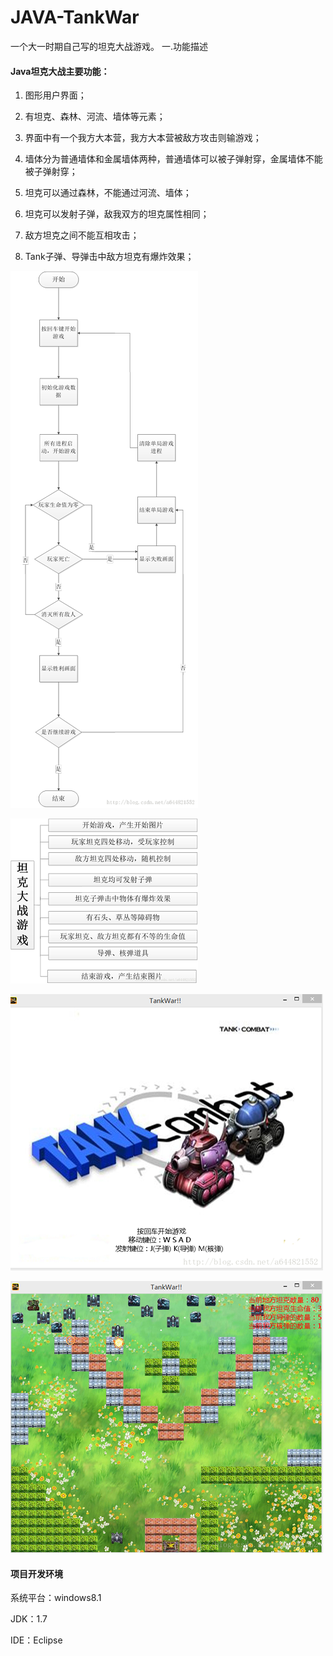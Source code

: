 ﻿# JAVA-TankWar
一个大一时期自己写的坦克大战游戏。
一.功能描述

#### Java坦克大战主要功能：

1. 图形用户界面；

2. 有坦克、森林、河流、墙体等元素；

3. 界面中有一个我方大本营，我方大本营被敌方攻击则输游戏；

4. 墙体分为普通墙体和金属墙体两种，普通墙体可以被子弹射穿，金属墙体不能被子弹射穿；

5. 坦克可以通过森林，不能通过河流、墙体；

6. 坦克可以发射子弹，敌我双方的坦克属性相同；

7. 敌方坦克之间不能互相攻击；

8. Tank子弹、导弹击中敌方坦克有爆炸效果；


![](https://github.com/JMQX/JAVA-TankWar/blob/master/screenshots/1.png)

![](https://github.com/JMQX/JAVA-TankWar/blob/master/screenshots/2.png)

![](https://github.com/JMQX/JAVA-TankWar/blob/master/screenshots/3.png)

![](https://github.com/JMQX/JAVA-TankWar/blob/master/screenshots/4.png)

#### 项目开发环境

系统平台：windows8.1

JDK：1.7

IDE：Eclipse
